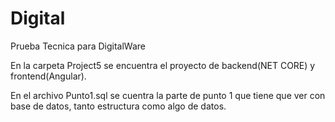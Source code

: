 # Digital
Prueba Tecnica para DigitalWare

En la carpeta Project5 se encuentra el proyecto de backend(NET CORE) y frontend(Angular).

En el archivo Punto1.sql se cuentra la parte de punto 1 que tiene que ver con base de datos, tanto estructura como algo de datos.
